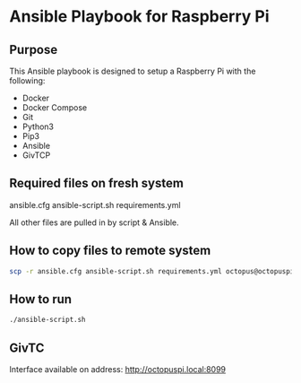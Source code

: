 # Ansible Playbook for Raspberry Pi

## Purpose
This Ansible playbook is designed to setup a Raspberry Pi with the following:
- Docker
- Docker Compose
- Git
- Python3
- Pip3
- Ansible
- GivTCP

## Required files on fresh system
ansible.cfg
ansible-script.sh
requirements.yml

All other files are pulled in by script & Ansible.

## How to copy files to remote system
```bash
scp -r ansible.cfg ansible-script.sh requirements.yml octopus@octopuspi.local:/home/octopus/
```

## How to run
```bash
./ansible-script.sh
```

## GivTC
Interface available on address: http://octopuspi.local:8099